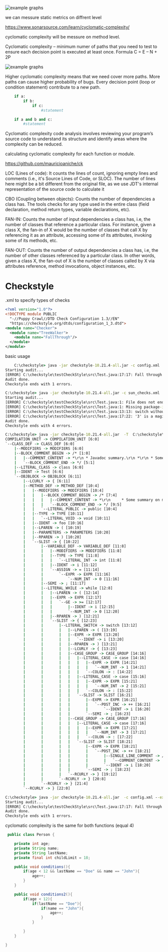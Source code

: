 
![example graphs](metricslevel.png)

we can messure static metrics on diffrent level 




https://www.sonarsource.com/learn/cyclomatic-complexity/

cyclomatic complexity will be messure on method level.

Cyclomatic complexity – minimum numer of paths that you need to test to ensure each decision point is executed at least once. 
Formula C = E – N + 2P 

![example graphs](img1.png)

Higher cyclomatic complexity means that we need cover more paths. More paths can cause higher probability of bugs. 
Every decision point (loop or condition statement) contribute to a new path. 


```python
    if a: 
        if b: 
            if c: 
                #statement

    if a and b and c: 
        #statement 
```

Cyclomatic complexity code analysis involves reviewing your program’s source code to understand its structure and identify areas where the complexity can be reduced.

calculating cyclomatic complexity for each function or module.



https://github.com/mauricioaniche/ck



LOC (Lines of code): It counts the lines of count, ignoring empty lines and comments (i.e., it's Source Lines of Code, or SLOC). The number of lines here might be a bit different from the original file, as we use JDT's internal representation of the source code to calculate it



CBO (Coupling between objects): Counts the number of dependencies a class has. The tools checks for any type used in the entire class (field declaration, method return types, variable declarations, etc). 

FAN-IN: Counts the number of input dependencies a class has, i.e, the number of classes that reference a particular class. For instance, given a class X, the fan-in of X would be the number of classes that call X by referencing it as an attribute, accessing some of its attributes, invoking some of its methods, etc.

FAN-OUT: Counts the number of output dependencies a class has, i.e, the number of other classes referenced by a particular class. In other words, given a class X, the fan-out of X is the number of classes called by X via attributes reference, method invocations, object instances, etc.


# Checkstyle

.xml to specify types of checks 





```xml
<?xml version="1.0"?>
<!DOCTYPE module PUBLIC
  "-//Puppy Crawl//DTD Check Configuration 1.3//EN"
  "https://checkstyle.org/dtds/configuration_1_3.dtd">
<module name="Checker">
  <module name="TreeWalker">
    <module name="FallThrough"/>
  </module>
</module>
```

basic usage 
```cmd
    C:\checkstyle> java -jar checkstyle-10.21.4-all.jar -c config.xml  C:\checkstyle\testCheckStyle\src\Test.java
Starting audit...
[ERROR] C:\checkstyle\testCheckStyle\src\Test.java:17:17: Fall through from previous branch of the switch statement. [FallThrough]
Audit done.
Checkstyle ends with 1 errors.
```

```cmd
C:\checkstyle> java -jar checkstyle-10.21.4-all.jar -c sun_checks.xml  C:\checkstyle\testCheckStyle\src\Test.java
Starting audit...
[ERROR] C:\checkstyle\testCheckStyle\src\Test.java:1: File does not end with a newline. [NewlineAtEndOfFile]
[ERROR] C:\checkstyle\testCheckStyle\src\Test.java:1: Missing package-info.java file. [JavadocPackage]
[ERROR] C:\checkstyle\testCheckStyle\src\Test.java:13:13: switch without "default" clause. [MissingSwitchDefault]
[ERROR] C:\checkstyle\testCheckStyle\src\Test.java:17:22: '3' is a magic number. [MagicNumber]
Audit done.
Checkstyle ends with 4 errors.

```



```cmd 
C:\checkstyle> java -jar checkstyle-10.21.4-all.jar  -T  C:\checkstyle\testCheckStyle\src\Test.java
COMPILATION_UNIT -> COMPILATION_UNIT [6:0]
`--CLASS_DEF -> CLASS_DEF [6:0]
    |--MODIFIERS -> MODIFIERS [6:0]
    |--BLOCK_COMMENT_BEGIN -> /* [1:0]
    |   |--COMMENT_CONTENT -> *\r\n * Javadoc summary.\r\n *\r\n * Some description.\r\n  [1:2]
    |   `--BLOCK_COMMENT_END -> */ [5:1]
    |--LITERAL_CLASS -> class [6:0]
    |--IDENT -> Test [6:6]
    `--OBJBLOCK -> OBJBLOCK [6:11]
        |--LCURLY -> { [6:11]
        |--METHOD_DEF -> METHOD_DEF [10:4]
        |   |--MODIFIERS -> MODIFIERS [10:4]
        |   |   |--BLOCK_COMMENT_BEGIN -> /* [7:4]
        |   |   |   |--COMMENT_CONTENT -> *\r\n     * Some summary on method.\r\n      [7:6]
        |   |   |   `--BLOCK_COMMENT_END -> */ [9:5]
        |   |   `--LITERAL_PUBLIC -> public [10:4]
        |   |--TYPE -> TYPE [10:11]
        |   |   `--LITERAL_VOID -> void [10:11]
        |   |--IDENT -> foo [10:16]
        |   |--LPAREN -> ( [10:19]
        |   |--PARAMETERS -> PARAMETERS [10:20]
        |   |--RPAREN -> ) [10:20]
        |   `--SLIST -> { [10:22]
        |       |--VARIABLE_DEF -> VARIABLE_DEF [11:8]
        |       |   |--MODIFIERS -> MODIFIERS [11:8]
        |       |   |--TYPE -> TYPE [11:8]
        |       |   |   `--LITERAL_INT -> int [11:8]
        |       |   |--IDENT -> i [11:12]
        |       |   `--ASSIGN -> = [11:14]
        |       |       `--EXPR -> EXPR [11:16]
        |       |           `--NUM_INT -> 0 [11:16]
        |       |--SEMI -> ; [11:17]
        |       |--LITERAL_WHILE -> while [12:8]
        |       |   |--LPAREN -> ( [12:14]
        |       |   |--EXPR -> EXPR [12:17]
        |       |   |   `--GE -> >= [12:17]
        |       |   |       |--IDENT -> i [12:15]
        |       |   |       `--NUM_INT -> 0 [12:20]
        |       |   |--RPAREN -> ) [12:21]
        |       |   `--SLIST -> { [12:23]
        |       |       |--LITERAL_SWITCH -> switch [13:12]
        |       |       |   |--LPAREN -> ( [13:19]
        |       |       |   |--EXPR -> EXPR [13:20]
        |       |       |   |   `--IDENT -> i [13:20]
        |       |       |   |--RPAREN -> ) [13:21]
        |       |       |   |--LCURLY -> { [13:23]
        |       |       |   |--CASE_GROUP -> CASE_GROUP [14:16]
        |       |       |   |   |--LITERAL_CASE -> case [14:16]
        |       |       |   |   |   |--EXPR -> EXPR [14:21]
        |       |       |   |   |   |   `--NUM_INT -> 1 [14:21]
        |       |       |   |   |   `--COLON -> : [14:22]
        |       |       |   |   |--LITERAL_CASE -> case [15:16]
        |       |       |   |   |   |--EXPR -> EXPR [15:21]
        |       |       |   |   |   |   `--NUM_INT -> 2 [15:21]
        |       |       |   |   |   `--COLON -> : [15:22]
        |       |       |   |   `--SLIST -> SLIST [16:21]
        |       |       |   |       |--EXPR -> EXPR [16:21]
        |       |       |   |       |   `--POST_INC -> ++ [16:21]
        |       |       |   |       |       `--IDENT -> i [16:20]
        |       |       |   |       `--SEMI -> ; [16:23]
        |       |       |   |--CASE_GROUP -> CASE_GROUP [17:16]
        |       |       |   |   |--LITERAL_CASE -> case [17:16]
        |       |       |   |   |   |--EXPR -> EXPR [17:21]
        |       |       |   |   |   |   `--NUM_INT -> 3 [17:21]
        |       |       |   |   |   `--COLON -> : [17:22]
        |       |       |   |   `--SLIST -> SLIST [18:21]
        |       |       |   |       |--EXPR -> EXPR [18:21]
        |       |       |   |       |   `--POST_INC -> ++ [18:21]
        |       |       |   |       |       |--SINGLE_LINE_COMMENT -> // [17:24]
        |       |       |   |       |       |   `--COMMENT_CONTENT ->  violation\r\n [17:26]
        |       |       |   |       |       `--IDENT -> i [18:20]
        |       |       |   |       `--SEMI -> ; [18:23]
        |       |       |   `--RCURLY -> } [19:12]
        |       |       `--RCURLY -> } [20:8]
        |       `--RCURLY -> } [21:4]
        `--RCURLY -> } [22:0]
```

```cmd
C:\checkstyle> java -jar checkstyle-10.21.4-all.jar  -c config.xml --exclude-regexp "Person.java"  C:\checkstyle\testCheckStyle\src
Starting audit...
[ERROR] C:\checkstyle\testCheckStyle\src\Test.java:17:17: Fall through from previous branch of the switch statement. [FallThrough]
Audit done.
Checkstyle ends with 1 errors.
```

cyclomatic complexity is the same for both functions (equal 4)
```java
 public class Person {

    private int age;
    private String name;
    private String lastName;
    private final int childLimit = 18;

    public void conditions(){
        if(age < 12 && lastName == "Doe" && name == "John"){
            age++;
        }
    }

    public void conditions2(){
        if(age < 12){
            if(lastName == "Doe"){
                if(name == "John"){
                    age++;
                }
            }

        }
    }

}

```

